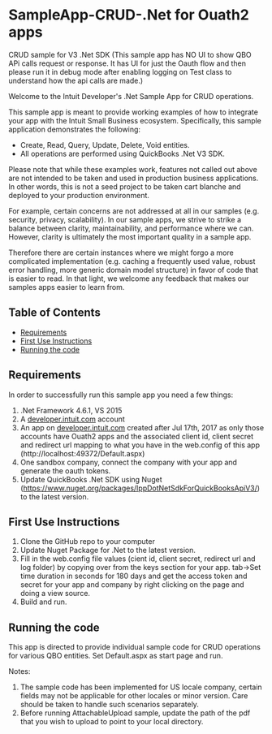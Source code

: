 # SampleApp-CRUD-.Net for Ouath2 apps
CRUD sample for V3 .Net SDK (This sample app has NO UI to show QBO APi calls request or response. It has UI for just the Oauth flow and then please run it in debug mode after enabling logging on Test class to understand how the api calls are made.)


<p>Welcome to the Intuit Developer's .Net Sample App for CRUD operations.</p>
<p>This sample app is meant to provide working examples of how to integrate your app with the Intuit Small Business ecosystem. Specifically, this sample application demonstrates the following:</p>

<ul>
	<li>Create, Read, Query, Update, Delete, Void entities.</li>
	<li>All operations are performed using QuickBooks .Net V3 SDK.</li>
</ul>

<p>Please note that while these examples work, features not called out above are not intended to be taken and used in production business applications. In other words, this is not a seed project to be taken cart blanche and deployed to your production environment.</p>  

<p>For example, certain concerns are not addressed at all in our samples (e.g. security, privacy, scalability). In our sample apps, we strive to strike a balance between clarity, maintainability, and performance where we can. However, clarity is ultimately the most important quality in a sample app.</p>

<p>Therefore there are certain instances where we might forgo a more complicated implementation (e.g. caching a frequently used value, robust error handling, more generic domain model structure) in favor of code that is easier to read. In that light, we welcome any feedback that makes our samples apps easier to learn from.</p>

## Table of Contents

* [Requirements](#requirements)
* [First Use Instructions](#first-use-instructions)
* [Running the code](#running-the-code)



## Requirements

In order to successfully run this sample app you need a few things:

1. .Net Framework 4.6.1, VS 2015
2. A [developer.intuit.com](http://developer.intuit.com) account
3. An app on [developer.intuit.com](http://developer.intuit.com) created after Jul 17th, 2017 as only those accounts have Ouath2 apps and the associated client id, client secret and redirect url mapping to what you have in the web.config of this app (http://localhost:49372/Default.aspx)
4. One sandbox company, connect the company with your app and generate the oauth tokens.
5. Update QuickBooks .Net SDK using Nuget (https://www.nuget.org/packages/IppDotNetSdkForQuickBooksApiV3/) to the latest version.

## First Use Instructions

1. Clone the GitHub repo to your computer
2. Update Nuget Package for .Net to the latest version.
3. Fill in the web.config file values (cient id, client secret, redirect url and log folder) by copying over from the keys section for your app.
tab->Set time duration in seconds for 180 days and get the access token and secret for your app and company by right clicking on the page and doing a view source. 
4. Build and run.



## Running the code

This app is directed to provide individual sample code for CRUD operations for various QBO entities.
Set Default.aspx as start page and run.

Notes: 

1. The sample code has been implemented for US locale company, certain fields may not be applicable for other locales or minor version. Care should be taken to handle such scenarios separately.
2. Before running AttachableUpload sample, update the path of the pdf that you wish to upload to point to your local directory. 



